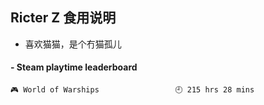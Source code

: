## Ricter Z 食用说明
- 喜欢猫猫，是个冇猫孤儿

<!-- steam-box start -->
#### - Steam playtime leaderboard
```text
🎮 World of Warships                 🕘 215 hrs 28 mins
```
<!-- Powered by https://github.com/YouEclipse/steam-box . -->
<!-- steam-box end -->
